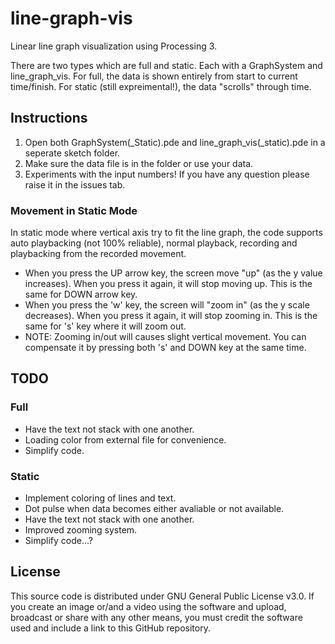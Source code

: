 # line-graph-vis

Linear line graph visualization using Processing 3.

There are two types which are full and static. Each with a GraphSystem and line_graph_vis. For full, the data is shown entirely from start to current time/finish. For static (still expreimental!), the data "scrolls" through time.

## Instructions
1. Open both GraphSystem(_Static).pde and line_graph_vis(_static).pde in a seperate sketch folder.
2. Make sure the data file is in the folder or use your data.
3. Experiments with the input numbers! If you have any question please raise it in the issues tab.

### Movement in Static Mode
In static mode where vertical axis try to fit the line graph, the code supports auto playbacking (not 100% reliable), normal playback, recording and playbacking from the recorded movement.

* When you press the UP arrow key, the screen move "up" (as the y value increases). When you press it again, it will stop moving up. This is the same for DOWN arrow key.
* When you press the 'w' key, the screen will "zoom in" (as the y scale decreases). When you press it again, it will stop zooming in. This is the same for 's' key where it will zoom out.
* NOTE: Zooming in/out will causes slight vertical movement. You can compensate it by pressing both 's' and DOWN key at the same time.

## TODO

### Full
* Have the text not stack with one another.
* Loading color from external file for convenience.
* Simplify code.

### Static
* Implement coloring of lines and text.
* Dot pulse when data becomes either avaliable or not available.
* Have the text not stack with one another.
* Improved zooming system.
* Simplify code...?

## License
This source code is distributed under GNU General Public License v3.0. If you create an image or/and a video using the software and upload, broadcast or share with any other means, you must credit the software used and include a link to this GitHub repository.
